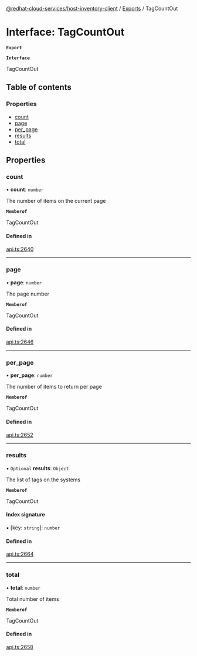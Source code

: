 [@redhat-cloud-services/host-inventory-client](../README.md) / [Exports](../modules.md) / TagCountOut

# Interface: TagCountOut

**`Export`**

**`Interface`**

TagCountOut

## Table of contents

### Properties

- [count](TagCountOut.md#count)
- [page](TagCountOut.md#page)
- [per\_page](TagCountOut.md#per_page)
- [results](TagCountOut.md#results)
- [total](TagCountOut.md#total)

## Properties

### count

• **count**: `number`

The number of items on the current page

**`Memberof`**

TagCountOut

#### Defined in

[api.ts:2640](https://github.com/RedHatInsights/javascript-clients/blob/master/packages/host-inventory/api.ts#L2640)

___

### page

• **page**: `number`

The page number

**`Memberof`**

TagCountOut

#### Defined in

[api.ts:2646](https://github.com/RedHatInsights/javascript-clients/blob/master/packages/host-inventory/api.ts#L2646)

___

### per\_page

• **per\_page**: `number`

The number of items to return per page

**`Memberof`**

TagCountOut

#### Defined in

[api.ts:2652](https://github.com/RedHatInsights/javascript-clients/blob/master/packages/host-inventory/api.ts#L2652)

___

### results

• `Optional` **results**: `Object`

The list of tags on the systems

**`Memberof`**

TagCountOut

#### Index signature

▪ [key: `string`]: `number`

#### Defined in

[api.ts:2664](https://github.com/RedHatInsights/javascript-clients/blob/master/packages/host-inventory/api.ts#L2664)

___

### total

• **total**: `number`

Total number of items

**`Memberof`**

TagCountOut

#### Defined in

[api.ts:2658](https://github.com/RedHatInsights/javascript-clients/blob/master/packages/host-inventory/api.ts#L2658)
